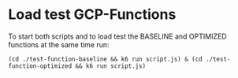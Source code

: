 # Load test GCP-Functions

To start both scripts and to load test the BASELINE and OPTIMIZED functions at the same time run:

`(cd ./test-function-baseline && k6 run script.js) & (cd ./test-function-optimized && k6 run script.js)`
